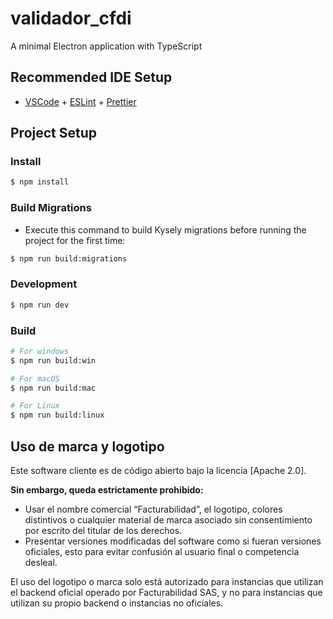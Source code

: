 # validador_cfdi

A minimal Electron application with TypeScript

## Recommended IDE Setup

- [VSCode](https://code.visualstudio.com/) + [ESLint](https://marketplace.visualstudio.com/items?itemName=dbaeumer.vscode-eslint) + [Prettier](https://marketplace.visualstudio.com/items?itemName=esbenp.prettier-vscode)

## Project Setup

### Install

```bash
$ npm install
```

### Build Migrations
- Execute this command to build Kysely migrations before running the project for the first time:

```bash
$ npm run build:migrations
```

### Development

```bash
$ npm run dev
```

### Build

```bash
# For windows
$ npm run build:win

# For macOS
$ npm run build:mac

# For Linux
$ npm run build:linux
```



## Uso de marca y logotipo

Este software cliente es de código abierto bajo la licencia [Apache 2.0].

**Sin embargo, queda estrictamente prohibido:**
- Usar el nombre comercial “Facturabilidad”, el logotipo, colores distintivos o cualquier material de marca asociado sin consentimiento por escrito del titular de los derechos.
- Presentar versiones modificadas del software como si fueran versiones oficiales, esto para evitar confusión al usuario final o competencia desleal.

El uso del logotipo o marca solo está autorizado para instancias que utilizan el backend oficial operado por Facturabilidad SAS, y no para instancias que utilizan su propio backend o instancias no oficiales.
